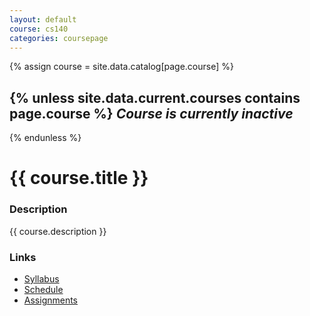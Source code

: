 ```yaml
---
layout: default
course: cs140
categories: coursepage
---
```


{% assign course = site.data.catalog[page.course] %}

{% unless site.data.current.courses contains page.course %}
_Course is currently inactive_
------------------------------
{% endunless %}

{{ course.title }}
==================

### Description

{{ course.description }}

### Links

* [Syllabus](syllabus.html)
* [Schedule](schedule.html)
* [Assignments](assignments)

